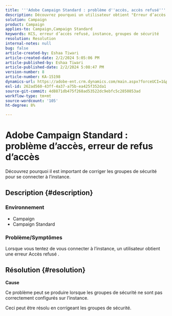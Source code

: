 ```yaml
---
title: '''Adobe Campaign Standard : problème d''accès, accès refusé'''
description: Découvrez pourquoi un utilisateur obtient "Erreur d’accès refusé" lorsqu’il tente de se connecter à l’instance.
solution: Campaign
product: Campaign
applies-to: Campaign,Campaign Standard
keywords: KCS, erreur d’accès refusé, instance, groupes de sécurité
resolution: Resolution
internal-notes: null
bug: false
article-created-by: Eshaa Tiwari
article-created-date: 2/2/2024 5:05:06 PM
article-published-by: Eshaa Tiwari
article-published-date: 2/2/2024 5:08:47 PM
version-number: 8
article-number: KA-15198
dynamics-url: https://adobe-ent.crm.dynamics.com/main.aspx?forceUCI=1&pagetype=entityrecord&etn=knowledgearticle&id=d983e134-edc1-ee11-9079-6045bd006268
exl-id: 262ad560-43ff-4a37-a75b-ea425f352da1
source-git-commit: 4d8871db475f268ad53522dc9ebfc5c2850853ad
workflow-type: tm+mt
source-wordcount: '105'
ht-degree: 8%

---
```


# Adobe Campaign Standard : problème d’accès, erreur de refus d’accès


Découvrez pourquoi il est important de corriger les groupes de sécurité pour se connecter à l’instance.

## Description {#description}


### <b>Environnement</b>

- Campaign
- Campaign Standard


### <b>Problème/Symptômes</b>

Lorsque vous tentez de vous connecter à l’instance, un utilisateur obtient une erreur Accès refusé .


## Résolution {#resolution}




<b>Cause</b>

Ce problème peut se produire lorsque les groupes de sécurité ne sont pas correctement configurés sur l’instance.



Ceci peut être résolu en corrigeant les groupes de sécurité.
